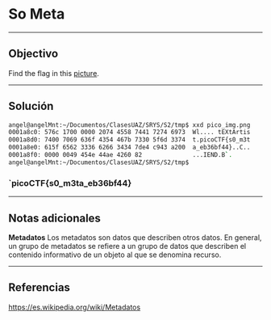 # So Meta


---
## Objectivo

Find the flag in this [picture](https://jupiter.challenges.picoctf.org/static/916b07b4c87062c165ace1d3d31ef655/pico_img.png).

---
## Solución

``` sh
angel@angelMnt:~/Documentos/ClasesUAZ/SRYS/S2/tmp$ xxd pico_img.png 
0001a8c0: 576c 1700 0000 2074 4558 7441 7274 6973  Wl.... tEXtArtis
0001a8d0: 7400 7069 636f 4354 467b 7330 5f6d 3374  t.picoCTF{s0_m3t
0001a8e0: 615f 6562 3336 6266 3434 7de4 c943 a200  a_eb36bf44}..C..
0001a8f0: 0000 0049 454e 44ae 4260 82              ...IEND.B`.
angel@angelMnt:~/Documentos/ClasesUAZ/SRYS/S2/tmp$ 


```

### `picoCTF{s0_m3ta_eb36bf44}

---
## Notas adicionales
**Metadatos**
Los metadatos son datos que describen otros datos. En general, un grupo de metadatos se refiere a un grupo de datos que describen el contenido informativo de un objeto al que se denomina recurso.

---
## Referencias
https://es.wikipedia.org/wiki/Metadatos



	